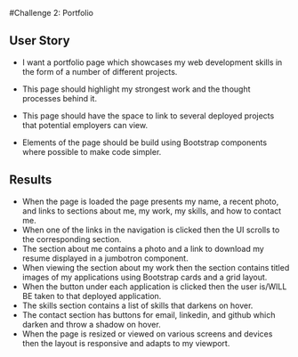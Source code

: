 #Challenge 2: Portfolio

## User Story

- I want a portfolio page which showcases my web development skills in the form of a number of different projects.

- This page should highlight my strongest work and the thought processes behind it. 

- This page should have the space to link to several deployed projects that potential employers can view.

- Elements of the page should be build using Bootstrap components where possible to make code simpler.

## Results

* When the page is loaded the page presents my name, a recent photo, and links to sections about me, my work, my skills, and how to contact me.
* When one of the links in the navigation is clicked then the UI scrolls to the corresponding section.
* The section about me contains a photo and a link to download my resume displayed in a jumbotron component.
* When viewing the section about my work then the section contains titled images of my applications using Bootstrap cards and a grid layout.
* When the button under each application is clicked then the user is/WILL BE taken to that deployed application.
* The skills section contains a list of skills that darkens on hover.
* The contact section has buttons for email, linkedin, and github which darken and throw a shadow on hover.
* When the page is resized or viewed on various screens and devices then the layout is responsive and adapts to my viewport.
